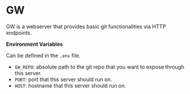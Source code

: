 # GW

GW is a webserver that provides basic git functionalities via HTTP endpoints.

**Environment Variables**

Can be defined in the `.env` file.

- `GW_REPO`: absolute path to the git repo that you want to expose through this server.
- `PORT`: port that this server should run on.
- `HOST`: hostname that this server should run on.
